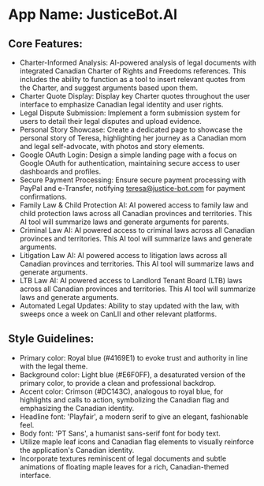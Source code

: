 # **App Name**: JusticeBot.AI

## Core Features:

- Charter-Informed Analysis: AI-powered analysis of legal documents with integrated Canadian Charter of Rights and Freedoms references. This includes the ability to function as a tool to insert relevant quotes from the Charter, and suggest arguments based upon them.
- Charter Quote Display: Display key Charter quotes throughout the user interface to emphasize Canadian legal identity and user rights.
- Legal Dispute Submission: Implement a form submission system for users to detail their legal disputes and upload evidence.
- Personal Story Showcase: Create a dedicated page to showcase the personal story of Teresa, highlighting her journey as a Canadian mom and legal self-advocate, with photos and story elements.
- Google OAuth Login: Design a simple landing page with a focus on Google OAuth for authentication, maintaining secure access to user dashboards and profiles.
- Secure Payment Processing: Ensure secure payment processing with PayPal and e-Transfer, notifying teresa@justice-bot.com for payment confirmations.
- Family Law & Child Protection AI: AI powered access to family law and child protection laws across all Canadian provinces and territories. This AI tool will summarize laws and generate arguments for parents.
- Criminal Law AI: AI powered access to criminal laws across all Canadian provinces and territories. This AI tool will summarize laws and generate arguments.
- Litigation Law AI: AI powered access to litigation laws across all Canadian provinces and territories. This AI tool will summarize laws and generate arguments.
- LTB Law AI: AI powered access to Landlord Tenant Board (LTB) laws across all Canadian provinces and territories. This AI tool will summarize laws and generate arguments.
- Automated Legal Updates: Ability to stay updated with the law, with sweeps once a week on CanLII and other relevant platforms.

## Style Guidelines:

- Primary color: Royal blue (#4169E1) to evoke trust and authority in line with the legal theme.
- Background color: Light blue (#E6F0FF), a desaturated version of the primary color, to provide a clean and professional backdrop.
- Accent color: Crimson (#DC143C), analogous to royal blue, for highlights and calls to action, symbolizing the Canadian flag and emphasizing the Canadian identity.
- Headline font: 'Playfair', a modern serif to give an elegant, fashionable feel.
- Body font: 'PT Sans', a humanist sans-serif font for body text.
- Utilize maple leaf icons and Canadian flag elements to visually reinforce the application's Canadian identity.
- Incorporate textures reminiscent of legal documents and subtle animations of floating maple leaves for a rich, Canadian-themed interface.